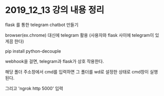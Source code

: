 # 2019_12_13 강의 내용 정리

flask 를 통한 telegram chatbot 만들기

browser(ex.chrome) 대신에 telegram 활용 (사용자와 flask 사이에 telegram이 있게끔 한다)



pip install python-decouple



webhook을 걸면, telegram과 flask가 상호 작용한다.



해당 폴더 주소창에서 cmd를 입력하면 그 폴더를 wd로 설정한 상태로 cmd창이 실행된다.

그리고 'ngrok http 5000' 입력

